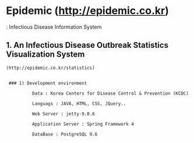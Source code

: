 # Epidemic (http://epidemic.co.kr)
: Infectious Disease Information System

## 1. An Infectious Disease Outbreak Statistics Visualization System 

    (http://epidemic.co.kr/statistics)
  
  
     ### 1) Development environment
  
              Data : Korea Centers for Disease Control & Prevention (KCDC)

              Languags : JAVA, HTML, CSS, JQuery..

              Web Server : jetty-9.0.6

              Application Server : Spring Framework 4

              DataBase : PostgreSQL 9.6


